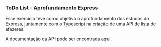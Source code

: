 ### ToDo List - Aprofundamento Express

Esse exercício teve como objetivo o aprofundamento dos estudos do Express, juntamente com o Typescript
na criação de uma API de lista de afazeres.

A documentação da API pode ser encontrada [aqui](https://documenter.getpostman.com/view/22437697/2s8YK6NSf1).